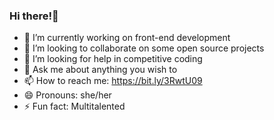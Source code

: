 ### Hi there!👋

- 🔭 I’m currently working on front-end development
- 👯 I’m looking to collaborate on some open source projects
- 🤔 I’m looking for help in competitive coding
- 💬 Ask me about anything you wish to
- 📫 How to reach me: https://bit.ly/3RwtU09
- 😄 Pronouns: she/her
- ⚡ Fun fact: Multitalented

